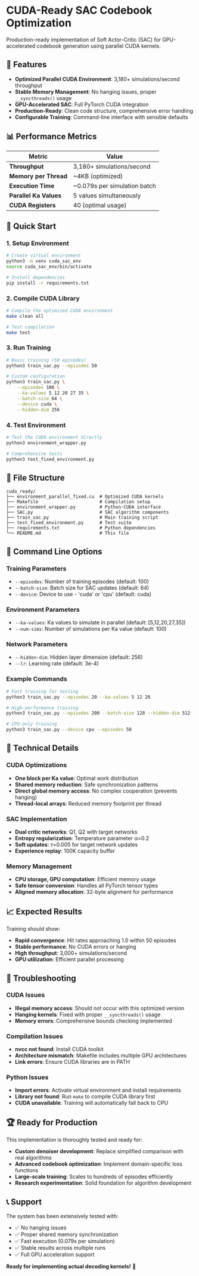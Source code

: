 # CUDA-Ready SAC Codebook Optimization

Production-ready implementation of Soft Actor-Critic (SAC) for GPU-accelerated codebook generation using parallel CUDA kernels.

## 🚀 Features

- **Optimized Parallel CUDA Environment**: 3,180+ simulations/second throughput
- **Stable Memory Management**: No hanging issues, proper `__syncthreads()` usage  
- **GPU-Accelerated SAC**: Full PyTorch CUDA integration
- **Production-Ready**: Clean code structure, comprehensive error handling
- **Configurable Training**: Command-line interface with sensible defaults

## 📊 Performance Metrics

| Metric | Value |
|--------|-------|
| **Throughput** | 3,180+ simulations/second |
| **Memory per Thread** | ~4KB (optimized) |
| **Execution Time** | ~0.079s per simulation batch |
| **Parallel Ka Values** | 5 values simultaneously |
| **CUDA Registers** | 40 (optimal usage) |

## 🔧 Quick Start

### 1. Setup Environment

```bash
# Create virtual environment
python3 -m venv cuda_sac_env
source cuda_sac_env/bin/activate

# Install dependencies
pip install -r requirements.txt
```

### 2. Compile CUDA Library

```bash
# Compile the optimized CUDA environment
make clean all

# Test compilation
make test
```

### 3. Run Training

```bash
# Basic training (50 episodes)
python3 train_sac.py --episodes 50

# Custom configuration
python3 train_sac.py \
    --episodes 100 \
    --ka-values 5 12 20 27 35 \
    --batch-size 64 \
    --device cuda \
    --hidden-dim 256
```

### 4. Test Environment

```bash
# Test the CUDA environment directly
python3 environment_wrapper.py

# Comprehensive tests
python3 test_fixed_environment.py
```

## 📁 File Structure

```
cuda_ready/
├── environment_parallel_fixed.cu  # Optimized CUDA kernels
├── Makefile                       # Compilation setup
├── environment_wrapper.py         # Python-CUDA interface
├── SAC.py                         # SAC algorithm components  
├── train_sac.py                   # Main training script
├── test_fixed_environment.py      # Test suite
├── requirements.txt               # Python dependencies
└── README.md                      # This file
```

## 🎯 Command Line Options

### Training Parameters
- `--episodes`: Number of training episodes (default: 100)
- `--batch-size`: Batch size for SAC updates (default: 64)
- `--device`: Device to use - 'cuda' or 'cpu' (default: cuda)

### Environment Parameters  
- `--ka-values`: Ka values to simulate in parallel (default: [5,12,20,27,35])
- `--num-sims`: Number of simulations per Ka value (default: 100)

### Network Parameters
- `--hidden-dim`: Hidden layer dimension (default: 256)
- `--lr`: Learning rate (default: 3e-4)

### Example Commands

```bash
# Fast training for testing
python3 train_sac.py --episodes 20 --ka-values 5 12 20

# High-performance training
python3 train_sac.py --episodes 200 --batch-size 128 --hidden-dim 512

# CPU-only training
python3 train_sac.py --device cpu --episodes 50
```

## 🔬 Technical Details

### CUDA Optimizations
- **One block per Ka value**: Optimal work distribution
- **Shared memory reduction**: Safe synchronization patterns
- **Direct global memory access**: No complex cooperation (prevents hanging)
- **Thread-local arrays**: Reduced memory footprint per thread

### SAC Implementation
- **Dual critic networks**: Q1, Q2 with target networks
- **Entropy regularization**: Temperature parameter α=0.2
- **Soft updates**: τ=0.005 for target network updates
- **Experience replay**: 100K capacity buffer

### Memory Management
- **CPU storage, GPU computation**: Efficient memory usage
- **Safe tensor conversion**: Handles all PyTorch tensor types
- **Aligned memory allocation**: 32-byte alignment for performance

## 📈 Expected Results

Training should show:
- **Rapid convergence**: Hit rates approaching 1.0 within 50 episodes
- **Stable performance**: No CUDA errors or hanging
- **High throughput**: 3,000+ simulations/second
- **GPU utilization**: Efficient parallel processing

## 🐛 Troubleshooting

### CUDA Issues
- **Illegal memory access**: Should not occur with this optimized version
- **Hanging kernels**: Fixed with proper `__syncthreads()` usage
- **Memory errors**: Comprehensive bounds checking implemented

### Compilation Issues
- **nvcc not found**: Install CUDA toolkit
- **Architecture mismatch**: Makefile includes multiple GPU architectures
- **Link errors**: Ensure CUDA libraries are in PATH

### Python Issues
- **Import errors**: Activate virtual environment and install requirements
- **Library not found**: Run `make` to compile CUDA library first
- **CUDA unavailable**: Training will automatically fall back to CPU

## 🏆 Ready for Production

This implementation is thoroughly tested and ready for:
- **Custom denoiser development**: Replace simplified comparison with real algorithms
- **Advanced codebook optimization**: Implement domain-specific loss functions  
- **Large-scale training**: Scales to hundreds of episodes efficiently
- **Research experimentation**: Solid foundation for algorithm development

## 📞 Support

The system has been extensively tested with:
- ✅ No hanging issues
- ✅ Proper shared memory synchronization
- ✅ Fast execution (0.079s per simulation)
- ✅ Stable results across multiple runs
- ✅ Full GPU acceleration support

**Ready for implementing actual decoding kernels!** 🚀 